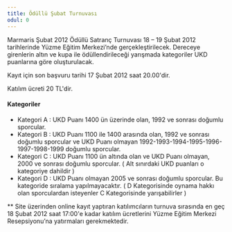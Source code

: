 ```yaml
---
title: Ödüllü Şubat Turnuvası
odul: 0
---
```


Marmaris Şubat 2012 Ödüllü Satranç Turnuvası 18 – 19 Şubat 2012 tarihlerinde Yüzme Eğitim Merkezi’nde gerçekleştirilecek. Dereceye girenlerin altın ve kupa ile ödüllendirileceği yarışmada kategoriler UKD puanlarına göre oluşturulacak.

Kayıt için son başvuru tarihi 17 Şubat 2012 saat 20.00'dir.

Katılım ücreti 20 TL'dir.  

#### Kategoriler
* Kategori A : UKD Puanı 1400 ün üzerinde olan, 1992 ve sonrası doğumlu sporcular.
* Kategori B : UKD Puanı 1100 ile 1400 arasında olan, 1992 ve sonrası doğumlu sporcular ve UKD Puanı olmayan 1992-1993-1994-1995-1996-1997-1998-1999 doğumlu sporcular.
* Kategori C : UKD Puanı 1100 ün altında olan ve UKD Puanı olmayan, 2000 ve sonrası doğumlu sporcular.
( Alt sınırdaki UKD puanları o kategoriye dahildir )
* Kategori D : UKD Puanı olmayan 2005 ve sonrası doğumlu sporcular. Bu kategoride sıralama yapılmayacaktır.
( D Kategorisinde oynama hakkı olan sporculardan isteyenler C Kategorisinde yarışabilirler )

** Site üzerinden online kayıt yaptıran katılımcıların turnuva sırasında en geç 18 Şubat 2012 saat 17:00'e kadar katılım ücretlerini Yüzme Eğitim Merkezi Resepsiyonu’na yatırmaları gerekmektedir.
